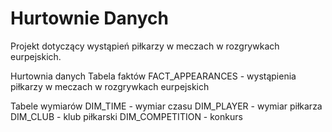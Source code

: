 # Hurtownie Danych
Projekt dotyczący wystąpień piłkarzy w meczach w rozgrywkach eurpejskich.

Hurtownia danych
Tabela faktów
FACT_APPEARANCES - wystąpienia piłkarzy w meczach w rozgrywkach eurpejskich

Tabele wymiarów
DIM_TIME - wymiar czasu
DIM_PLAYER - wymiar piłkarza
DIM_CLUB - klub piłkarski
DIM_COMPETITION - konkurs